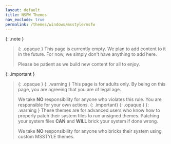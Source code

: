 ```yaml
---
layout: default
title: NSFW Themes
nav_exclude: true
permalink: /themes/windows/msstyle/nsfw
---
```


{: .note }
> {: .opaque }
> This page is currently empty. We plan to add content to it in the future. For now, we simply don't have anything to add here.
>
> Please be patient as we build new content for all to enjoy.

{: .important }
> {: .opaque }
> {: .warning }
> This page is for adults only. By being on this page, you are agreeing that you are of legal age.
>
> We take **NO** responsibility for anyone who violates this rule. You are responsible for your own actions.
> {: .important}
> {: .opaque }
> {: .warning }
> These themes are for advanced users who know how to properly patch their system files to run unsigned themes. 
> Patching your system files **CAN** and **WILL** brick your system if done wrong.
>
> We take **NO** responsibility for anyone who bricks their system using custom MSSTYLE themes.